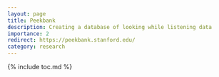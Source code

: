 ```yaml
---
layout: page
title: Peekbank
description: Creating a database of looking while listening data
importance: 2
redirect: https://peekbank.stanford.edu/
category: research
---
```


{% include toc.md %}
